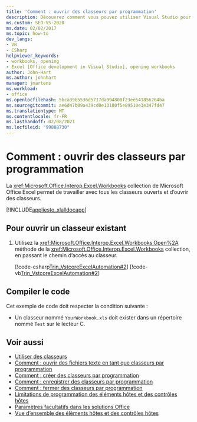 ```yaml
---
title: 'Comment : ouvrir des classeurs par programmation'
description: Découvrez comment vous pouvez utiliser Visual Studio pour ouvrir par programme un classeur Microsoft Excel ou travailler avec un classeur existant.
ms.custom: SEO-VS-2020
ms.date: 02/02/2017
ms.topic: how-to
dev_langs:
- VB
- CSharp
helpviewer_keywords:
- workbooks, opening
- Excel [Office development in Visual Studio], opening workbooks
author: John-Hart
ms.author: johnhart
manager: jmartens
ms.workload:
- office
ms.openlocfilehash: 5bca39b5536d5717da994808f23ee541856264ba
ms.sourcegitcommit: ae6d47b09a439cd0e13180f5e89510e3e347fd47
ms.translationtype: MT
ms.contentlocale: fr-FR
ms.lasthandoff: 02/08/2021
ms.locfileid: "99888730"
---
```

# <a name="how-to-programmatically-open-workbooks"></a>Comment : ouvrir des classeurs par programmation
  La <xref:Microsoft.Office.Interop.Excel.Workbooks> collection de Microsoft Office Excel permet de travailler avec tous les classeurs ouverts et d’ouvrir des classeurs.

 [!INCLUDE[appliesto_xlalldocapp](../vsto/includes/appliesto-xlalldocapp-md.md)]

## <a name="to-open-an-existing-workbook"></a>Pour ouvrir un classeur existant

1. Utilisez la <xref:Microsoft.Office.Interop.Excel.Workbooks.Open%2A> méthode de la <xref:Microsoft.Office.Interop.Excel.Workbooks> collection, en passant le chemin d’accès au classeur.

     [!code-csharp[Trin_VstcoreExcelAutomation#2](../vsto/codesnippet/CSharp/Trin_VstcoreExcelAutomationCS/Sheet1.cs#2)]
     [!code-vb[Trin_VstcoreExcelAutomation#2](../vsto/codesnippet/VisualBasic/Trin_VstcoreExcelAutomation/Sheet1.vb#2)]

## <a name="compile-the-code"></a>Compiler le code
 Cet exemple de code doit respecter la condition suivante :

- Un classeur nommé `YourWorkbook.xls` doit exister dans un répertoire nommé `Test` sur le lecteur C.

## <a name="see-also"></a>Voir aussi
- [Utiliser des classeurs](../vsto/working-with-workbooks.md)
- [Comment : ouvrir des fichiers texte en tant que classeurs par programmation](../vsto/how-to-programmatically-open-text-files-as-workbooks.md)
- [Comment : créer des classeurs par programmation](../vsto/how-to-programmatically-create-new-workbooks.md)
- [Comment : enregistrer des classeurs par programmation](../vsto/how-to-programmatically-save-workbooks.md)
- [Comment : fermer des classeurs par programmation](../vsto/how-to-programmatically-close-workbooks.md)
- [Limitations de programmation des éléments hôtes et des contrôles hôtes](../vsto/programmatic-limitations-of-host-items-and-host-controls.md)
- [Paramètres facultatifs dans les solutions Office](../vsto/optional-parameters-in-office-solutions.md)
- [Vue d’ensemble des éléments hôtes et des contrôles hôtes](../vsto/host-items-and-host-controls-overview.md)
